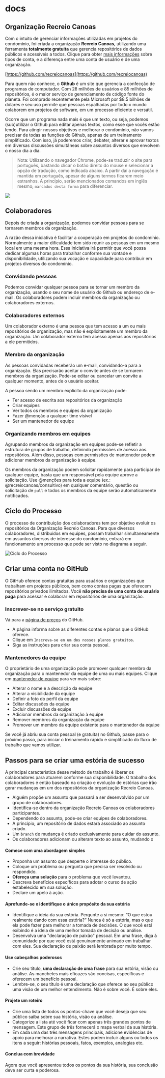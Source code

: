 # docs

## Organização Recreio Canoas

Com o intuito de gerenciar informações utilizadas em projetos do condomínio, foi criada a organização **Recreio Canoas**, utilizando uma ferramenta  **totalmente gratuita** que gerencia  repositórios de dados públicos e acessíveis a todos. Clique para obter [mais informações](https://help.github.com/articles/signing-up-for-a-new-github-account/) sobre tipos de conta, e a diferença entre uma conta de usuário e de uma organização.

[https://github.com/recreiocanoas](https://github.com/recreiocanoas)

Para quem não conhece, o **Github** é um site que gerencia a confecção de programas de computador. Com 28 milhões de usuários e 85 milhões de repositórios, é o maior serviço de gerenciamento de código fonte do planeta. Foi comprado recentemente pela Microsoft por $8.5 bilhões de dólares e seu uso permite que pessoas espalhadas por todo o mundo colaborem em projetos de software, em um processo eficiente e versátil.

Ocorre que um programa nada mais é que um texto, ou seja, podemos (sub)utilizar o Github para editar apenas textos, como esse que vocês estão lendo. Para atingir nossos objetivos e melhorar o condomínio, não vamos precisar de todas as funções do Github, apenas de um treinamento simplificado. Com isso, já poderemos criar, debater, alterar e aprovar textos em  diversas discussões simultâneas sobre assuntos diversos que envolvem o nosso dia a dia.

> Nota: Utilizando o navegador Chrome, pode-se traduzir o site para português, bastando clicar o botão direito do mouse e selecionar a opção de tradução, como indicada abaixo. A partir daí a navegação é mantida em português, apesar de alguns termos ficarem meio estranhos. A princípio, serão mencionados comandos em inglês mesmo, `marcados desta forma` para diferenciar.

![](https://i.imgur.com/m7K6i7w.png)

## Colaboradores

Depois de criada a organização, podemos convidar pessoas para se tornarem membros da organização.

A razão dessa iniciativa é facilitar a cooperação em projetos do condomínio. Normalmente a maior dificuldade tem sido reunir as pessoas em um mesmo local em uma mesma hora. Essa iniciativa irá permitir que você possa dedicar algumas horas para trabalhar conforme sua vontade e disponibilidade, utilizando sua vocação e capacidade para contribuir em projetos diversos do condomínio.

### Convidando pessoas

Podemos convidar qualquer pessoa para se tornar um membro da organização, usando o seu nome de usuário do Github ou endereço de e-mail. Os colaboradores podem incluir membros da organização ou colaboradores externos. 

### Colaboradores externos

Um colaborador externo é uma pessoa que tem acesso a um ou mais repositórios de organização, mas não é explicitamente um membro da organização. Um colaborador externo tem acesso apenas aos repositórios a ele permitidos.

### Membro da organização

As pessoas convidadas receberão um e-mail, convidando-a para a organização. Elas precisarão aceitar o convite antes de se tornarem membros da organização. Pode-se editar ou cancelar um convite a qualquer momento, antes de o usuário aceitar.

A pessoa sendo um membro explícito da organização pode:

- Ter acesso de escrita aos repositórios da organização
- Criar equipes
- Ver todos os membros e equipes da organização
- Fazer @menção a qualquer time visível
- Ser um mantenedor de equipe

### Organizando membros em equipes

Agrupando membros da organização em equipes pode-se refletir a estrutura de grupos de trabalho, definindo permissões de acesso aos repositórios. Além disso, pessoas com permissões de mantenedor podem adicionar membros da organização à equipe. 

Os membros da organização podem solicitar rapidamente para participar de qualquer equipe, basta que um responsável pela equipe aprove a solicitação. Use @menções para toda a equipe (ex.: @recreiocanoas/consultivo) em qualquer comentário, questão ou solicitação de `pull` e todos os membros da equipe serão automaticamente notificados.

## Ciclo do Processo

O processo de contribuição dos colaboradores tem por objetivo evoluir os repositórios da Organização Recreio Canoas. Para que diversos colaboradores, distribuídos em equipes, possam trabalhar simultaneamente em assuntos diversos de interesse do condomínio, entrará em funcionamento um processo que pode ser visto no diagrama a seguir.

![Ciclo do Processo](https://i.imgur.com/bXQ6kzv.png)

## Criar uma conta no GitHub

O GitHub oferece contas gratuitas para usuários e organizações que trabalham em projetos públicos, bem como contas pagas que oferecem repositórios privados ilimitados. Você **não precisa de uma conta de usuário paga** para acessar e colaborar em repositórios de uma organização.

### Inscrever-se no serviço gratuito

Vá para a [página de preços](https://github.com/pricing) do GitHub.

- A página informa sobre as diferentes contas e planos que o GitHub oferece.
- Clique em `Inscreva-se em um dos nossos planos gratuitos`.
- Siga as instruções para criar sua conta pessoal.

### Mantenedores da equipe

O proprietário de uma organização pode promover qualquer membro da organização para o mantenedor da equipe de uma ou mais equipes. Clique em [mantenedor de equipe](https://help.github.com/articles/repository-permission-levels-for-an-organization/#team-maintainers "Mantenedores da equipe") para ver mais sobre:

- Alterar o nome e a descrição da equipe
- Alterar a visibilidade da equipe
- Definir a foto do perfil da equipe
- Editar discussões da equipe
- Excluir discussões da equipe
- Adicionar membros da organização à equipe
- Remover membros da organização da equipe
- Promover um membro da equipe existente para o mantenedor da equipe

Se você já abriu sua conta pessoal (e gratuita) no Github, passe para o próximo passo, para iniciar o treinamento rápido e simplificado do fluxo de trabalho que vamos utilizar.

## Passos para se criar uma estória de sucesso

A principal característica desse método de trabalho é liberar os colaboradores para atuarem conforme sua disponibilidade. O trabalho dos colaboradores é então baseado na criação e evolução de estórias que irão gerar mudanças em um dos repositórios da organização Recreio Canoas.

- Alguém propõe um assunto que passará a ser desenvolvido por um grupo de colaboradores.
- Identifica-se dentro da organização Recreio Canoas os colaboradores participantes.
- Dependendo do assunto, pode-se criar equipes de colaboradores.
- A princípio, um repositório de dados estará associado ao assunto criado. 
- Um `branch` de mudança é criado exclusivamente para cuidar do assunto.
- Os colaboradores adicionam ou alteram texto ao assunto, mudando o  

#### Comece com uma abordagem simples

- Proponha um assunto que desperte o interesse do público.
- Coloque um problema ou pergunta que precisa ser resolvido ou respondido.
- **Ofereça uma solução** para o problema que você levantou.
- Descreva benefícios específicos para adotar o curso de ação estabelecido em sua solução.
- Declare um apelo à ação.

#### Aprofunde-se e identifique o único propósito da sua estória

- Identifique a ideia da sua estória. Pergunte a si mesmo: “O que estou realmente dando com essa estória?” Nunca é só a estória, mas o que ela pode fazer para melhorar a tomada de decisões. O que você está exibindo é a ideia de uma melhor tomada de decisão ou análise.
- Desenvolva uma "declaração de paixão" pessoal. Em uma frase, diga à comunidade por que você está genuinamente animado em trabalhar com eles. Sua declaração de paixão será lembrada por muito tempo.

#### Use cabeçalhos poderosos

- Crie seu título, **uma declaração de uma frase** para sua estória, visão ou análise. As manchetes mais eficazes são concisas, específicas e oferecem um benefício pessoal.
- Lembre-se, o seu título é uma declaração que oferece ao seu público uma visão de um melhor entendimento. Não é sobre você. É sobre eles.

#### Projete um roteiro

- Crie uma lista de todos os pontos-chave que você deseja que seu público saiba sobre sua história, visão ou análise.
- Categorize a lista até você ficar com apenas três grandes pontos de mensagem. Este grupo de três fornecerá o mapa verbal da sua história.
- Em cada uma das três mensagens principais, adicione evidências de apoio para melhorar a narrativa. Estes podem incluir alguns ou todos os itens a seguir: histórias pessoais, fatos, exemplos, analogias etc.

#### Conclua com brevidade

Agora que você apresentou todos os pontos da sua história, sua conclusão deve ser curta e poderosa.

